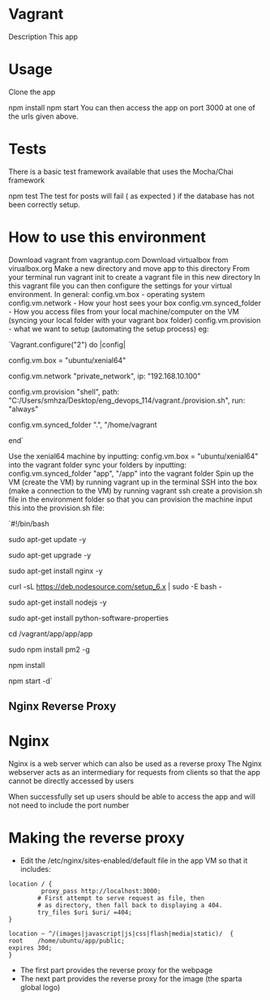 # Vagrant
Description
This app 


# Usage
Clone the app

npm install
npm start
You can then access the app on port 3000 at one of the urls given above.

# Tests
There is a basic test framework available that uses the Mocha/Chai framework

npm test
The test for posts will fail ( as expected ) if the database has not been correctly setup.

# How to use this environment
Download vagrant from vagrantup.com
Download virtualbox from virualbox.org
Make a new directory and move app to this directory
From your terminal run vagrant init to create a vagrant file in this new directory
In this vagrant file you can then configure the settings for your virtual environment. In general:
config.vm.box - operating system
config.vm.network - How your host sees your box
config.vm.synced_folder - How you access files from your local machine/computer on the VM (syncing your local folder with your vagrant box folder)
config.vm.provision - what we want to setup (automating the setup process)
eg:

  `Vagrant.configure("2") do |config|

  config.vm.box = "ubuntu/xenial64"
  
  config.vm.network "private_network", ip: "192.168.10.100"

  config.vm.provision "shell", path: "C:/Users/smhza/Desktop/eng_devops_114/vagrant./provision.sh", run: "always"

  config.vm.synced_folder ".", "/home/vagrant

end`

Use the xenial64 machine by inputting: config.vm.box = "ubuntu/xenial64" into the vagrant folder
sync your folders by inputting: config.vm.synced_folder "app", "/app" into the vagrant folder
Spin up the VM (create the VM) by running vagrant up in the terminal
SSH into the box (make a connection to the VM) by running vagrant ssh
create a provision.sh file in the environment folder so that you can provision the machine
input this into the provision.sh file:

`#!/bin/bash

sudo apt-get update -y

sudo apt-get upgrade -y

sudo apt-get install nginx -y

curl -sL https://deb.nodesource.com/setup_6.x | sudo -E bash -

sudo apt-get install nodejs -y

sudo apt-get install python-software-properties

cd /vagrant/app/app/app

sudo npm install pm2 -g

npm install

npm start -d`

## Nginx Reverse Proxy

# Nginx
Nginx is a web server which can also be used as a reverse proxy
The Nginx webserver acts as an intermediary for requests from clients so that the app cannot be directly accessed by users

When successfully set up users should be able to access the app and will not need to include the port number


# Making the reverse proxy
- Edit the /etc/nginx/sites-enabled/default file in the app VM so that it includes:
````
location / {
         proxy_pass http://localhost:3000;
        # First attempt to serve request as file, then
        # as directory, then fall back to displaying a 404.
        try_files $uri $uri/ =404;
}

location ~ ^/(images|javascript|js|css|flash|media|static)/  {
root    /home/ubuntu/app/public;
expires 30d;
}
````
- The first part provides the reverse proxy for the webpage
- The next part provides the reverse proxy for the image (the sparta global logo)
